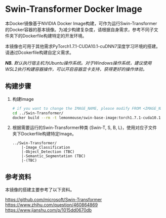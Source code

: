 # Swin-Transformer Docker Image

本Docker镜像基于NVIDIA Docker Image构建，可作为运行Swin-Transformer的Docker容器的基本镜像。为减少构建复杂度，请根据自身需求，参考不同子文件夹下的Dockerfile构建特定的开发环境。

本镜像也可用于其他需求PyTorch1.7.1-CUDA10.1-cuDNN7深度学习环境的搭建。请通过Dcokerfile构建自定义需求。

_**NB.** 默认执行宿主机为Ubuntu操作系统。对于Windows操作系统，建议使用WSL2执行构建容器操作，可以开启容器显卡支持，获得更好的操作体验。_

## 构建步骤
1. 构建Image
    ```bash
    # if you want to change the IMAGE_NAME, please modify FROM <IMAGE_NAME> in later Dockerfiles if you need to build a specific swin container
    cd ../Swin-Transformer/
    docker build --rm -t lemonmouse/swin-base-image:torch1.7.1-cuda10.1-cudnn7-ubuntu18.04 .
    ```

2. 根据需要运行的Swin-Transformer种类 (Swin-T, S, B, L)，使用对应子文件夹下Dockerfile构建特定Image。
    ```
    ../Swin-Transformer/
        |-Image_Classification
        |-Object_Detection (TBC)
        |-Semantic_Segmentation (TBC)
        |-(TBC)
    ```

## 参考资料
本镜像的搭建主要参考了以下资料。

<https://github.com/microsoft/Swin-Transformer>  
<https://www.zhihu.com/question/460864869>  
<https://www.jianshu.com/p/1015dd0670db>